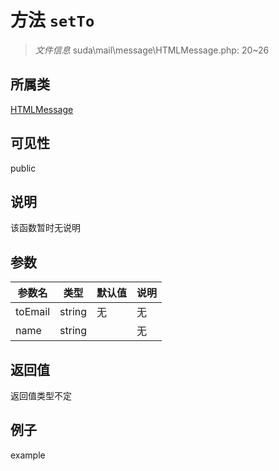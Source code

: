 # 方法 `setTo`



> *文件信息* suda\mail\message\HTMLMessage.php: 20~26

## 所属类 

[HTMLMessage](../HTMLMessage.md)

## 可见性

 public 

## 说明

该函数暂时无说明


## 参数


| 参数名 | 类型 | 默认值 | 说明 |
|--------|-----|-------|-------|
| toEmail |  string | 无 | 无 |
| name |  string |  | 无 |



## 返回值

返回值类型不定


## 例子

example